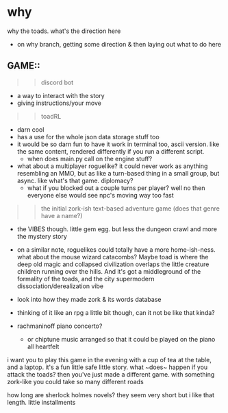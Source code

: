 # why
why the toads. what's the direction here
- on why branch, getting some direction & then laying out what to do here

## GAME::
>> discord bot
   - a way to interact with the story
   - giving instructions/your move
>> toadRL
   - darn cool
   - has a use for the whole json data storage stuff too
   - it would be so darn fun to have it work in terminal too, ascii version. like the same content, rendered differently if you run a different script.
     - when does main.py call on the engine stuff?
   - what about a multiplayer roguelike? it could never work as anything resembling an MMO, but as like a turn-based thing in a small group, but async. like what's that game. diplomacy?
     - what if you blocked out a couple turns per player? well no then everyone else would see npc's moving way too fast
>> the initial zork-ish text-based adventure game (does that genre have a name?)
   - the VIBES though. little gem egg. but less the dungeon crawl and more the mystery story
   - on a similar note, roguelikes could totally have a more home-ish-ness. what about the mouse wizard catacombs? Maybe toad is where the deep old magic and collapsed civilization overlaps the little creature children running over the hills. And it's got a middleground of the formality of the toads, and the city supermodern dissociation/derealization vibe
   - look into how they made zork & its words database



- thinking of it like an rpg a little bit though, can it not be like that kinda?
- rachmaninoff piano concerto?
  - or chiptune music arranged so that it could be played on the piano all heartfelt



i want you to play this game in the evening with a cup of tea at the table, and a laptop. it's a fun little safe little story. what ~does~ happen if you attack the toads? then you've just made a different game. with something zork-like you could take so many different roads

how long are sherlock holmes novels? they seem very short but i like that length. little installments
